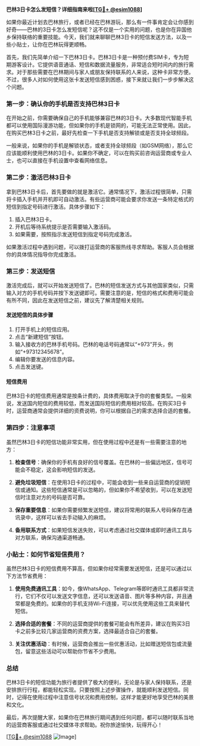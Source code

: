 **巴林3日卡怎么发短信？详细指南来啦[[TG💪+ @esim1088](https://t.me/s/esim1088)]**

如果你最近计划去巴林旅行，或者已经在巴林游玩，那么有一件事肯定会让你感到好奇——巴林的3日卡怎么发短信呢？这不仅是一个实用的问题，也是你在异国他乡保持联络的重要技能。今天，我们就来聊聊巴林3日卡的短信发送方法，以及一些小贴士，让你在巴林玩得更顺畅。

首先，我们先简单介绍一下巴林3日卡。巴林3日卡是一种预付费SIM卡，专为短期游客设计。它提供语音通话、短信和数据流量服务，非常适合短时间内的旅行需求。对于那些需要在巴林期间与家人或朋友保持联系的人来说，这种卡非常方便。不过，很多人对如何使用这张卡发送短信感到困惑，接下来就让我们一步步解决这个问题。

### **第一步：确认你的手机是否支持巴林3日卡**

在开始之前，你需要确保自己的手机能够兼容巴林的3日卡。大多数现代智能手机都可以使用国际漫游功能，但如果你的手机是锁网的，可能无法正常使用。因此，在购买巴林3日卡之前，最好先检查一下手机是否支持解锁或是否支持全球频段。

一般来说，如果你的手机是解锁状态，或者支持全球频段（如GSM网络），那么它应该能顺利使用巴林的3日卡。如果你不确定，可以在购买前咨询运营商或专业人士，也可以直接在手机设置中查看网络信息。

### **第二步：激活巴林3日卡**

拿到巴林3日卡后，首先要做的就是激活它。通常情况下，激活过程很简单，只需将卡插入手机并开机即可自动激活。有些运营商可能会要求你发送一条特定格式的短信到指定号码进行激活。具体步骤如下：

1. 插入巴林3日卡。
2. 开机后等待系统提示是否需要输入激活码。
3. 如果需要，按照指示发送短信到指定号码完成激活。

如果激活过程中遇到问题，可以拨打运营商的客服热线寻求帮助。客服人员会根据你的具体情况指导你完成激活。

### **第三步：发送短信**

激活完成后，就可以开始发送短信了。巴林的短信发送方式与其他国家类似，只需输入对方的手机号码并按下发送键即可。需要注意的是，短信的格式和费用可能会有所不同，因此在发送短信之前，建议先了解清楚相关规则。

#### **发送短信的具体步骤**

1. 打开手机上的短信应用。
2. 点击“新建短信”按钮。
3. 输入接收方的巴林手机号码。巴林的电话号码通常以“+973”开头，例如“+97312345678”。
4. 编辑你要发送的信息内容。
5. 点击发送键。

#### **短信费用**

巴林3日卡的短信费用通常是按条计费的，具体费用取决于你的套餐类型。一般来说，发送国内短信的费用较低，而发送国际短信的费用相对较高。在购买3日卡时，运营商通常会提供详细的资费说明，你可以根据自己的需求选择合适的套餐。

### **第四步：注意事项**

虽然巴林3日卡的短信功能非常实用，但在使用过程中还是有一些需要注意的地方：

1. **检查信号**：确保你的手机有良好的信号覆盖。在巴林的一些偏远地区，信号可能会不稳定，这会影响短信的发送。
   
2. **避免垃圾短信**：在使用3日卡的过程中，可能会收到一些来自运营商的促销短信或通知。这些短信通常是可以忽略的，但如果你不希望收到，可以在发送短信时注意对方的号码是否可靠。

3. **保存重要信息**：如果你需要频繁发送短信，建议将常用的联系人号码保存在通讯录中，这样可以省去手动输入的麻烦。

4. **备用联系方式**：如果短信发送失败，可以考虑通过社交媒体或即时通讯工具与对方联系，确保沟通渠道畅通。

### **小贴士：如何节省短信费用？**

虽然巴林3日卡的短信费用不算高，但如果你经常需要发送短信，还是可以通过以下方法节省费用：

1. **使用免费通讯工具**：如今，像WhatsApp、Telegram等即时通讯工具都非常流行，它们不仅可以发送文字信息，还可以发送语音、图片等多种内容，并且通常都是免费的。如果你的手机支持Wi-Fi连接，可以优先使用这些工具来替代短信。

2. **选择合适的套餐**：不同的运营商提供的套餐可能会有所差异，建议在购买3日卡之前多比较几家运营商的资费方案，选择最适合自己的套餐。

3. **关注优惠活动**：有时候，运营商会推出一些优惠活动，比如赠送短信包或流量包，留意这些活动可以帮助你节省不少费用。

### **总结**

巴林3日卡的短信功能为旅行者提供了极大的便利，无论是与家人保持联系，还是安排旅行行程，都能轻松实现。只要按照上述步骤操作，就能顺利发送短信。同时，记得在使用过程中注意信号状况和费用控制，这样才能更好地享受巴林的美景和文化。

最后，再次提醒大家，如果你在巴林旅行期间遇到任何问题，都可以随时联系当地的运营商客服或通过社交媒体寻求帮助。祝你旅途愉快，玩得开心！

[[TG💪+ @esim1088](https://t.me/s/esim1088) ![Image](https://i.postimg.cc/4NQfJmqS/Snipaste-2025-05-13-00-14-12.png)]